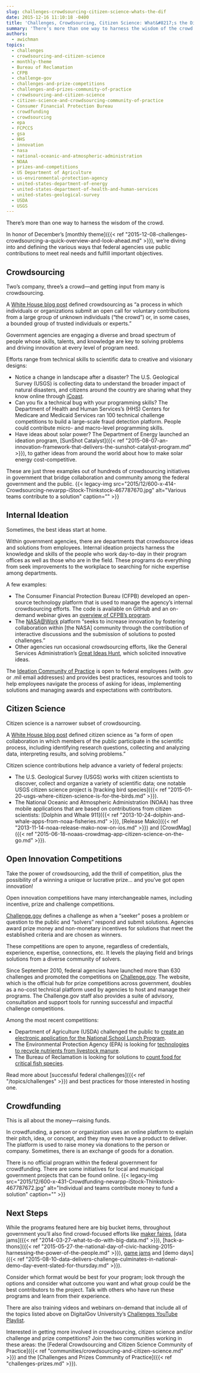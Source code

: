 ```yaml
---
slug: challenges-crowdsourcing-citizen-science-whats-the-dif
date: 2015-12-16 11:10:18 -0400
title: 'Challenges, Crowdsourcing, Citizen Science: What&#8217;s the Dif?'
summary: 'There’s more than one way to harness the wisdom of the crowd. In honor of December’s monthly theme, we’re diving into and defining the various ways that federal agencies use public contributions to meet real needs and fulfill important objectives. Crowdsourcing Two’s company, three’s a crowd&mdash;and getting input from many is crowdsourcing. A White House'
authors:
  - awichman
topics:
  - challenges
  - crowdsourcing-and-citizen-science
  - monthly-theme
  - Bureau of Reclamation
  - CFPB
  - challenge-gov
  - challenges-and-prize-competitions
  - challenges-and-prizes-community-of-practice
  - crowdsourcing-and-citizen-science
  - citizen-science-and-crowdsourcing-community-of-practice
  - Consumer Financial Protection Bureau
  - crowdfunding
  - crowdsourcing
  - epa
  - FCPCCS
  - gsa
  - HHS
  - innovation
  - nasa
  - national-oceanic-and-atmospheric-administration
  - NOAA
  - prizes-and-competitions
  - US Department of Agriculture
  - us-environmental-protection-agency
  - united-states-department-of-energy
  - united-states-department-of-health-and-human-services
  - united-states-geological-survey
  - USDA
  - USGS
---
```


There’s more than one way to harness the wisdom of the crowd.

In honor of December’s [monthly theme]({{< ref "2015-12-08-challenges-crowdsourcing-a-quick-overview-and-look-ahead.md" >}}), we’re diving into and defining the various ways that federal agencies use public contributions to meet real needs and fulfill important objectives.

## Crowdsourcing

Two’s company, three’s a crowd—and getting input from many is crowdsourcing.

A [White House blog post](https://www.whitehouse.gov/blog/2014/12/02/designing-citizen-science-and-crowdsourcing-toolkit-federal-government) defined crowdsourcing as “a process in which individuals or organizations submit an open call for voluntary contributions from a large group of unknown individuals (“the crowd”) or, in some cases, a bounded group of trusted individuals or experts.”

Government agencies are engaging a diverse and broad spectrum of people whose skills, talents, and knowledge are key to solving problems and driving innovation at every level of program need.

Efforts range from technical skills to scientific data to creative and visionary designs:

  * Notice a change in landscape after a disaster? The U.S. Geological Survey (USGS) is collecting data to understand the broader impact of natural disasters, and citizens around the country are sharing what they know online through [iCoast](http://coastal.er.usgs.gov/icoast/).
  * Can you fix a technical bug with your programming skills? The Department of Health and Human Services’s (HHS) Centers for Medicare and Medicaid Services ran 100 technical challenge competitions to build a large-scale fraud detection platform. People could contribute micro- and macro-level programming skills.
  * Have ideas about solar power? The Department of Energy launched an ideation program, [SunShot Catalyst]({{< ref "2015-08-07-an-innovation-framework-that-delivers-the-sunshot-catalyst-program.md" >}}), to gather ideas from around the world about how to make solar energy cost-competitive.

These are just three examples out of hundreds of crowdsourcing initiatives in government that bridge collaboration and community among the federal government and the public. {{< legacy-img src="2015/12/600-x-414-Crowdsourcing-nevarpp-iStock-Thinkstock-467787670.jpg" alt="Various teams contribute to a solution" caption="" >}} 

## Internal Ideation

Sometimes, the best ideas start at home.

Within government agencies, there are departments that crowdsource ideas and solutions from employees. Internal ideation projects harness the knowledge and skills of the people who work day-to-day in their program offices as well as those who are in the field. These programs do everything from seek improvements to the workplace to searching for niche expertise among departments.

A few examples:

  * The Consumer Financial Protection Bureau (CFPB) developed an open-source technology platform that is used to manage the agency’s internal crowdsourcing efforts. The code is available on GitHub and an on-demand webinar gives an [overview of CFPB’s program](https://www.youtube.com/watch?v=KRQ24645LOE&list=PLd9b-GuOJ3nFeJeAHAn3Z5opohjxIw8OC&index=2).
  * The [NASA@Work](https://www.nasa.gov/coeci/nasa-at-work) platform “seeks to increase innovation by fostering collaboration within [the NASA] community through the contribution of interactive discussions and the submission of solutions to posted challenges.”
  * Other agencies run occasional crowdsourcing efforts, like the General Services Administration’s [Great Ideas Hunt](http://www.gsa.gov/portal/content/141687), which solicited innovative ideas.

The [Ideation Community of Practice](https://community.max.gov/pages/viewpage.action?title=Ideation+Community+of+Practice+%28Idea+Generation+Tools%29&spaceKey=Planning) is open to federal employees (with .gov or .mil email addresses) and provides best practices, resources and tools to help employees navigate the process of asking for ideas, implementing solutions and managing awards and expectations with contributors.

## Citizen Science

Citizen science is a narrower subset of crowdsourcing.

A [White House blog post](https://www.whitehouse.gov/blog/2014/12/02/designing-citizen-science-and-crowdsourcing-toolkit-federal-government) defined citizen science as “a form of open collaboration in which members of the public participate in the scientific process, including identifying research questions, collecting and analyzing data, interpreting results, and solving problems.”

Citizen science contributions help advance a variety of federal projects:

  * The U.S. Geological Survey (USGS) works with citizen scientists to discover, collect and organize a variety of scientific data; one notable USGS citizen science project is [tracking bird species]({{< ref "2015-01-20-usgs-where-citizen-science-is-for-the-birds.md" >}}).
  * The National Oceanic and Atmospheric Administration (NOAA) has three mobile applications that are based on contributions from citizen scientists: [Dolphin and Whale 911]({{< ref "2013-10-24-dolphin-and-whale-apps-from-noaa-fisheries.md" >}}), [Release Mako]({{< ref "2013-11-14-noaa-release-mako-now-on-ios.md" >}}) and [CrowdMag]({{< ref "2015-06-18-noaas-crowdmag-app-citizen-science-on-the-go.md" >}}).

## Open Innovation Competitions

Take the power of crowdsourcing, add the thrill of competition, plus the possibility of a winning a unique or lucrative prize&#8230; and you’ve got open innovation!

Open innovation competitions have many interchangeable names, including incentive, prize and challenge competitions.

[Challenge.gov](https://www.challenge.gov/about/) defines a challenge as when a “seeker” poses a problem or question to the public and “solvers” respond and submit solutions. Agencies award prize money and non-monetary incentives for solutions that meet the established criteria and are chosen as winners.

These competitions are open to anyone, regardless of credentials, experience, expertise, connections, etc. It levels the playing field and brings solutions from a diverse community of solvers.

Since September 2010, federal agencies have launched more than 630 challenges and promoted the competitions on [Challenge.gov](https://www.challenge.gov/). The website, which is the official hub for prize competitions across government, doubles as a no-cost technical platform used by agencies to host and manage their programs. The Challenge.gov staff also provides a suite of advisory, consultation and support tools for running successful and impactful challenge competitions.

Among the most recent competitions:

  * Department of Agriculture (USDA) challenged the public to [create an electronic application for the National School Lunch Program](http://lunchux.devpost.com/).
  * The Environmental Protection Agency (EPA) is looking for [technologies to recycle nutrients from livestock manure](https://www.challenge.gov/challenge/nutrient-recycling-challenge/).
  * The Bureau of Reclamation is looking for solutions to [count food for critical fish species](https://www.challenge.gov/challenge/quantifying-drift-invertebrates-in-river-and-estuary-systems/).

Read more about [successful federal challenges]({{< ref "/topics/challenges" >}}) and best practices for those interested in hosting one.

## Crowdfunding

This is all about the money—raising funds.

In crowdfunding, a person or organization uses an online platform to explain their pitch, idea, or concept, and they may even have a product to deliver. The platform is used to raise money via donations to the person or company. Sometimes, there is an exchange of goods for a donation.

There is no official program within the federal government for crowdfunding. There are some initiatives for local and municipal government projects that can be found online. {{< legacy-img src="2015/12/600-x-431-Crowdfunding-nevarpp-iStock-Thinkstock-467787672.jpg" alt="Individual and teams contribute money to fund a solution" caption="" >}} 

## Next Steps

While the programs featured here are big bucket items, throughout government you’ll also find crowd-focused efforts like [maker faires](https://www.whitehouse.gov/nation-of-makers), [data jams]({{< ref "2014-03-27-what-to-do-with-big-data.md" >}}), [hack-a-thons]({{< ref "2015-05-27-the-national-day-of-civic-hacking-2015-harnessing-the-power-of-the-people.md" >}}), [game jams](http://www.hhs.gov/idealab/projects-item/health-game-jam/) and [demo days]({{< ref "2015-08-10-data-delivers-challenge-culminates-in-national-demo-day-event-slated-for-thursday.md" >}}).

Consider which format would be best for your program; look through the options and consider what outcome you want and what group could be the best contributors to the project. Talk with others who have run these programs and learn from their experience.

There are also training videos and webinars on-demand that include all of the topics listed above on DigitalGov University’s [Challenges YouTube Playlist](https://www.youtube.com/playlist?list=PLd9b-GuOJ3nFeJeAHAn3Z5opohjxIw8OC).

Interested in getting more involved in crowdsourcing, citizen science and/or challenge and prize competitions? Join the two communities working in these areas: the [Federal Crowdsourcing and Citizen Science Community of Practice]({{< ref "communities/crowdsourcing-and-citizen-science.md" >}}) and the [Challenges and Prizes Community of Practice]({{< ref "challenges-prizes.md" >}}).